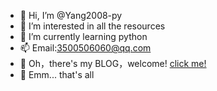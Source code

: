 - 👋 Hi, I’m @Yang2008-py
- 👀 I’m interested in all the resources
- 🌱 I’m currently learning python
- 📫 Email:3500506060@qq.com
- 🔗 Oh，there's my BLOG，welcome! [click me!](https://blog.csdn.net/weixin_45739505 "Quick! Click it!")
- 🥪 Emm... that's all

<!---
Yang2008-py/Yang2008-py is a ✨ special ✨ repository because its `README.md` (this file) appears on your GitHub profile.
You can click the Preview link to take a look at your changes.
--->
